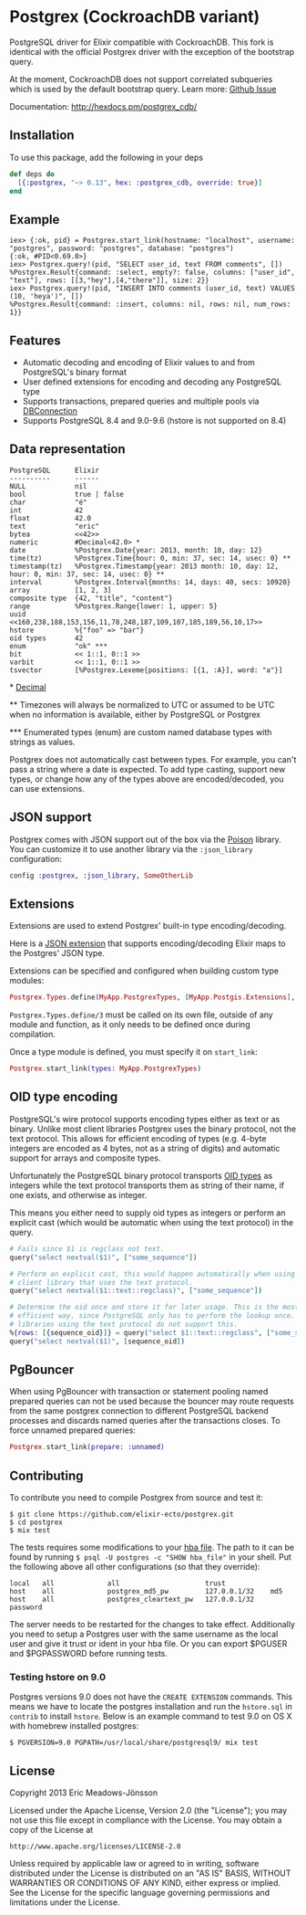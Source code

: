 # Postgrex (CockroachDB variant)

PostgreSQL driver for Elixir compatible with CockroachDB.
This fork is identical with the official Postgrex driver with the exception of the bootstrap query.

At the moment, CockroachDB does not support correlated subqueries which is used by the default bootstrap query.
Learn more: [Github Issue](https://github.com/cockroachdb/cockroach/issues/3288)

Documentation: http://hexdocs.pm/postgrex_cdb/

## Installation

To use this package, add the following in your deps

```elixir
def deps do
  [{:postgrex, "~> 0.13", hex: :postgrex_cdb, override: true}]
end
```

## Example

```iex
iex> {:ok, pid} = Postgrex.start_link(hostname: "localhost", username: "postgres", password: "postgres", database: "postgres")
{:ok, #PID<0.69.0>}
iex> Postgrex.query!(pid, "SELECT user_id, text FROM comments", [])
%Postgrex.Result{command: :select, empty?: false, columns: ["user_id", "text"], rows: [[3,"hey"],[4,"there"]], size: 2}}
iex> Postgrex.query!(pid, "INSERT INTO comments (user_id, text) VALUES (10, 'heya')", [])
%Postgrex.Result{command: :insert, columns: nil, rows: nil, num_rows: 1}}
```

## Features

  * Automatic decoding and encoding of Elixir values to and from PostgreSQL's binary format
  * User defined extensions for encoding and decoding any PostgreSQL type
  * Supports transactions, prepared queries and multiple pools via [DBConnection](https://github.com/elixir-ecto/db_connection)
  * Supports PostgreSQL 8.4 and 9.0-9.6 (hstore is not supported on 8.4)

## Data representation

    PostgreSQL      Elixir
    ----------      ------
    NULL            nil
    bool            true | false
    char            "é"
    int             42
    float           42.0
    text            "eric"
    bytea           <<42>>
    numeric         #Decimal<42.0> *
    date            %Postgrex.Date{year: 2013, month: 10, day: 12}
    time(tz)        %Postgrex.Time{hour: 0, min: 37, sec: 14, usec: 0} **
    timestamp(tz)   %Postgrex.Timestamp{year: 2013 month: 10, day: 12, hour: 0, min: 37, sec: 14, usec: 0} **
    interval        %Postgrex.Interval{months: 14, days: 40, secs: 10920}
    array           [1, 2, 3]
    composite type  {42, "title", "content"}
    range           %Postgrex.Range{lower: 1, upper: 5}
    uuid            <<160,238,188,153,156,11,78,248,187,109,107,185,189,56,10,17>>
    hstore          %{"foo" => "bar"}
    oid types       42
    enum            "ok" ***
    bit             << 1::1, 0::1 >>
    varbit          << 1::1, 0::1 >>
    tsvector        [%Postgrex.Lexeme{positions: [{1, :A}], word: "a"}]

\* [Decimal](http://github.com/ericmj/decimal)

\*\* Timezones will always be normalized to UTC or assumed to be UTC when no information is available, either by PostgreSQL or Postgrex

\*\*\* Enumerated types (enum) are custom named database types with strings as values.

Postgrex does not automatically cast between types. For example, you can't pass a string where a date is expected. To add type casting, support new types, or change how any of the types above are encoded/decoded, you can use extensions.

## JSON support

Postgrex comes with JSON support out of the box via the [Poison](https://github.com/devinus/poison) library. You can customize it to use another library via the `:json_library` configuration:

```elixir
config :postgrex, :json_library, SomeOtherLib
```

## Extensions

Extensions are used to extend Postgrex' built-in type encoding/decoding.

Here is a [JSON extension](https://github.com/elixir-ecto/postgrex/blob/master/lib/postgrex/extensions/json.ex) that supports encoding/decoding Elixir maps to the Postgres' JSON type.

Extensions can be specified and configured when building custom type modules:

```elixir
Postgrex.Types.define(MyApp.PostgrexTypes, [MyApp.Postgis.Extensions], [])
```

`Postgrex.Types.define/3` must be called on its own file, outside of any module and function, as it only needs to be defined once during compilation.

Once a type module is defined, you must specify it on `start_link`:

```elixir
Postgrex.start_link(types: MyApp.PostgrexTypes)
```

## OID type encoding

PostgreSQL's wire protocol supports encoding types either as text or as binary. Unlike most client libraries Postgrex uses the binary protocol, not the text protocol. This allows for efficient encoding of types (e.g. 4-byte integers are encoded as 4 bytes, not as a string of digits) and automatic support for arrays and composite types.

Unfortunately the PostgreSQL binary protocol transports [OID types](http://www.postgresql.org/docs/current/static/datatype-oid.html#DATATYPE-OID-TABLE) as integers while the text protocol transports them as string of their name, if one exists, and otherwise as integer.

This means you either need to supply oid types as integers or perform an explicit cast (which would be automatic when using the text protocol) in the query.

```elixir
# Fails since $1 is regclass not text.
query("select nextval($1)", ["some_sequence"])

# Perform an explicit cast, this would happen automatically when using a
# client library that uses the text protocol.
query("select nextval($1::text::regclass)", ["some_sequence"])

# Determine the oid once and store it for later usage. This is the most
# efficient way, since PostgreSQL only has to perform the lookup once. Client
# libraries using the text protocol do not support this.
%{rows: [{sequence_oid}]} = query("select $1::text::regclass", ["some_sequence"])
query("select nextval($1)", [sequence_oid])
```

## PgBouncer

When using PgBouncer with transaction or statement pooling named prepared
queries can not be used because the bouncer may route requests from the same
postgrex connection to different PostgreSQL backend processes and discards named
queries after the transactions closes. To force unnamed prepared queries:

```elixir
Postgrex.start_link(prepare: :unnamed)
```

## Contributing

To contribute you need to compile Postgrex from source and test it:

```
$ git clone https://github.com/elixir-ecto/postgrex.git
$ cd postgrex
$ mix test
```

The tests requires some modifications to your [hba file](http://www.postgresql.org/docs/9.3/static/auth-pg-hba-conf.html). The path to it can be found by running `$ psql -U postgres -c "SHOW hba_file"` in your shell. Put the following above all other configurations (so that they override):

```
local   all             all                     trust
host    all             postgrex_md5_pw         127.0.0.1/32    md5
host    all             postgrex_cleartext_pw   127.0.0.1/32    password
```

The server needs to be restarted for the changes to take effect. Additionally you need to setup a Postgres user with the same username as the local user and give it trust or ident in your hba file. Or you can export $PGUSER and $PGPASSWORD before running tests.

### Testing hstore on 9.0

Postgres versions 9.0 does not have the `CREATE EXTENSION` commands. This means we have to locate the postgres installation and run the `hstore.sql` in `contrib` to install `hstore`. Below is an example command to test 9.0 on OS X with homebrew installed postgres:

```
$ PGVERSION=9.0 PGPATH=/usr/local/share/postgresql9/ mix test
```

## License

Copyright 2013 Eric Meadows-Jönsson

Licensed under the Apache License, Version 2.0 (the "License");
you may not use this file except in compliance with the License.
You may obtain a copy of the License at

    http://www.apache.org/licenses/LICENSE-2.0

Unless required by applicable law or agreed to in writing, software
distributed under the License is distributed on an "AS IS" BASIS,
WITHOUT WARRANTIES OR CONDITIONS OF ANY KIND, either express or implied.
See the License for the specific language governing permissions and
limitations under the License.
